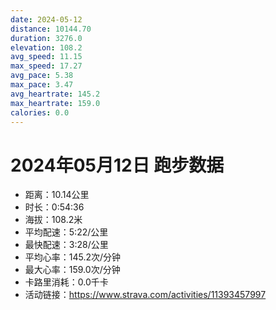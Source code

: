 ```yaml
---
date: 2024-05-12
distance: 10144.70
duration: 3276.0
elevation: 108.2
avg_speed: 11.15
max_speed: 17.27
avg_pace: 5.38
max_pace: 3.47
avg_heartrate: 145.2
max_heartrate: 159.0
calories: 0.0
---
```


# 2024年05月12日 跑步数据

- 距离：10.14公里
- 时长：0:54:36
- 海拔：108.2米
- 平均配速：5:22/公里
- 最快配速：3:28/公里
- 平均心率：145.2次/分钟
- 最大心率：159.0次/分钟
- 卡路里消耗：0.0千卡
- 活动链接：https://www.strava.com/activities/11393457997
